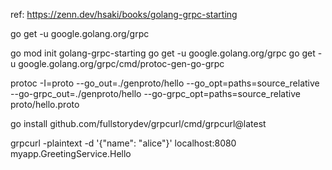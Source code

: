 
ref: https://zenn.dev/hsaki/books/golang-grpc-starting


go get -u google.golang.org/grpc

go mod init golang-grpc-starting
go get -u google.golang.org/grpc
go get -u google.golang.org/grpc/cmd/protoc-gen-go-grpc

protoc -I=proto --go_out=./genproto/hello --go_opt=paths=source_relative \
	--go-grpc_out=./genproto/hello --go-grpc_opt=paths=source_relative \
	proto/hello.proto


go install github.com/fullstorydev/grpcurl/cmd/grpcurl@latest


grpcurl -plaintext -d '{"name": "alice"}' localhost:8080 myapp.GreetingService.Hello